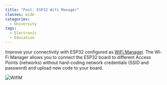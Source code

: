 ```yaml
---
title: "Post: ESP32 Wifi Manager"
classes: wide
categories:
  - University
tags:
  - Electronic
  - Education
---
```


Improve your connectivity with ESP32 configured as [WiFi Manager](https://randomnerdtutorials.com/esp32-wi-fi-manager-asyncwebserver/). The Wi-Fi Manager allows you to connect the ESP32 board to different Access Points (networks) without hard-coding network credentials (SSID and password) and upload new code to your board. 

![WifiM](https://i0.wp.com/randomnerdtutorials.com/wp-content/uploads/2021/12/ESP32-Wi-Fi-Manager-Web-Server.jpg?w=1280&quality=100&strip=all&ssl=1)


